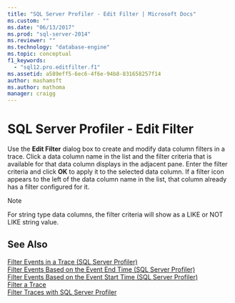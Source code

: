 ```yaml
---
title: "SQL Server Profiler - Edit Filter | Microsoft Docs"
ms.custom: ""
ms.date: "06/13/2017"
ms.prod: "sql-server-2014"
ms.reviewer: ""
ms.technology: "database-engine"
ms.topic: conceptual
f1_keywords: 
  - "sql12.pro.editfilter.f1"
ms.assetid: a589eff5-6ec6-4f6e-94b8-831658257f14
author: mashamsft
ms.author: mathoma
manager: craigg
---
```

# SQL Server Profiler - Edit Filter
  Use the **Edit Filter** dialog box to create and modify data column filters in a trace. Click a data column name in the list and the filter criteria that is available for that data column displays in the adjacent pane. Enter the filter criteria and click **OK** to apply it to the selected data column. If a filter icon appears to the left of the data column name in the list, that column already has a filter configured for it.  
  
> [!NOTE]  
>  For string type data columns, the filter criteria will show as a LIKE or NOT LIKE string value.  
  
## See Also  
 [Filter Events in a Trace &#40;SQL Server Profiler&#41;](../tools/sql-server-profiler/filter-events-in-a-trace-sql-server-profiler.md)   
 [Filter Events Based on the Event End Time &#40;SQL Server Profiler&#41;](../tools/sql-server-profiler/filter-events-based-on-the-event-end-time-sql-server-profiler.md)   
 [Filter Events Based on the Event Start Time &#40;SQL Server Profiler&#41;](../tools/sql-server-profiler/filter-events-based-on-the-event-start-time-sql-server-profiler.md)   
 [Filter a Trace](../relational-databases/sql-trace/filter-a-trace.md)   
 [Filter Traces with SQL Server Profiler](../tools/sql-server-profiler/filter-traces-with-sql-server-profiler.md)  
  
  
